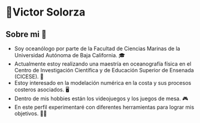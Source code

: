  # 🌊Victor Solorza

## Sobre mi 🎲
- Soy oceanólogo por parte de la Facultad de Ciencias Marinas de la Universidad Autónoma de Baja California. 🎓
- Actualmente estoy realizando una maestría en oceanografía física en el Centro de Investigación Científica y de Educación Superior de Ensenada (CICESE). 📑
- Estoy interesado en la modelación numérica en la costa y sus procesos costeros asociados. 🖥️
- Dentro de mis hobbies están los videojuegos y los juegos de mesa. 🎮
- En este perfil experimentaré con diferentes herramientas para lograr mis objetivos. 👨‍💻


<!---
vsolorza/vsolorza is a ✨ special ✨ repository because its `README.md` (this file) appears on your GitHub profile.
You can click the Preview link to take a look at your changes.
--->
